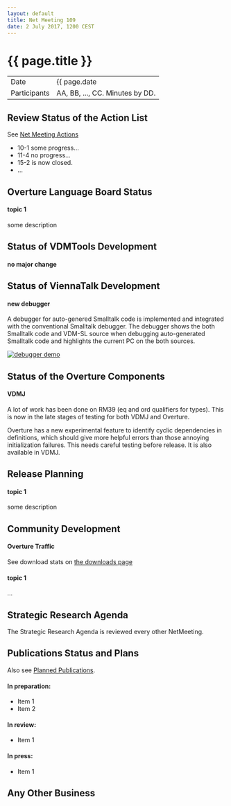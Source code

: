 ```yaml
---
layout: default
title: Net Meeting 109
date: 2 July 2017, 1200 CEST
---
```


<script src="http://code.jquery.com/jquery-1.11.1.min.js">
</script>
<script src="/javascripts/edit.js"></script>
<script>setEditButonNm();</script>

# {{ page.title }}

|||
|---|---|
| Date | {{ page.date | date: "%-d %B %Y, %R %Z"}} |
| Participants | AA, BB, ..., CC.  Minutes by DD. |


## Review Status of the Action List

See [Net Meeting Actions](https://github.com/overturetool/overturetool.github.io/issues?q=is%3Aopen+is%3Aissue+label%3A%22action+net-meeting%22)

* 10-1 some progress...
* 11-4 no progress...
* 15-2 is now closed.
* ...


## Overture Language Board Status

#### topic 1

some description


## Status of VDMTools Development

#### no major change

## Status of ViennaTalk Development

#### new debugger
A debugger for auto-genered Smalltalk code is implemented and integrated with the conventional Smalltalk debugger. The debugger shows the both Smalltalk code and VDM-SL source when debugging auto-generated Smalltalk code and highlights the current PC on the both sources.

[![debugger demo](http://img.youtube.com/vi/NLnhBYM46Yc/1.jpg)](http://www.youtube.com/watch?v=NLnhBYM46Yc)

##  Status of the Overture Components

#### VDMJ

A lot of work has been done on RM39 (eq and ord qualifiers for types). This is now in the late stages of testing for both VDMJ and Overture.

Overture has a new experimental feature to identify cyclic dependencies in definitions, which should give more helpful errors than those annoying initialization failures. This needs careful testing before release. It is also available in VDMJ.


##  Release Planning

#### topic 1

some description


##  Community Development

#### Overture Traffic

See download stats on [the downloads page](http://overturetool.org/download/)

#### topic 1
...


##  Strategic Research Agenda

The Strategic Research Agenda is reviewed every other NetMeeting.


##  Publications Status and Plans

Also see [Planned Publications](http://overturetool.org/publications/PlannedPublications.html).

#### In preparation:

* Item 1
* Item 2

#### In review:

* Item 1

#### In press:

* Item 1


##  Any Other Business

<div id="edit_page_div"></div>

